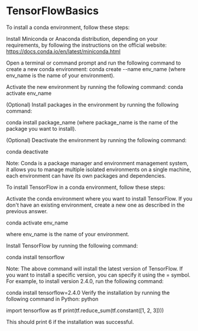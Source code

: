 # TensorFlowBasics

To install a conda environment, follow these steps:

Install Miniconda or Anaconda distribution, depending on your requirements, by following the instructions on the official website: https://docs.conda.io/en/latest/miniconda.html

Open a terminal or command prompt and run the following command to create a new conda environment:
conda create --name env_name
(where env_name is the name of your environment).

Activate the new environment by running the following command:
conda activate env_name

(Optional) Install packages in the environment by running the following command:

conda install package_name
(where package_name is the name of the package you want to install).

(Optional) Deactivate the environment by running the following command:

conda deactivate

Note: Conda is a package manager and environment management system, it allows you to manage multiple isolated environments on a single machine, each environment can have its own packages and dependencies.

To install TensorFlow in a conda environment, follow these steps:

Activate the conda environment where you want to install TensorFlow. If you don't have an existing environment, create a new one as described in the previous answer.

conda activate env_name

where env_name is the name of your environment.

Install TensorFlow by running the following command:

conda install tensorflow

Note: The above command will install the latest version of TensorFlow. If you want to install a specific version, you can specify it using the = symbol. For example, to install version 2.4.0, run the following command:


conda install tensorflow=2.4.0
Verify the installation by running the following command in Python:
python

import tensorflow as tf
print(tf.reduce_sum(tf.constant([1, 2, 3])))

This should print 6 if the installation was successful.
